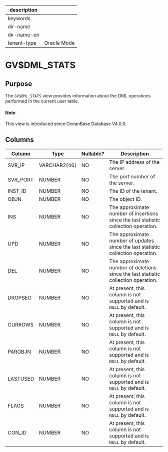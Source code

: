 |description||
|---|---|
|keywords||
|dir-name||
|dir-name-en||
|tenant-type|Oracle Mode|

# GV$DML_STATS

## Purpose

The `GV$DML_STATS` view provides information about the DML operations performed in the current user table.

<main id="notice" type='explain'>
  <h4>Note</h4>
  <p>This view is introduced since OceanBase Database V4.0.0. </p>
</main>

## Columns

| Column | Type | Nullable? | Description |
| --- | --- | --- | --- |
| SVR_IP | VARCHAR2(46) | NO | The IP address of the server. |
| SVR_PORT | NUMBER | NO | The port number of the server. |
| INST_ID | NUMBER | NO | The ID of the tenant. |
| OBJN | NUMBER | NO | The object ID. |
| INS | NUMBER | NO | The approximate number of insertions since the last statistic collection operation. |
| UPD | NUMBER | NO | The approximate number of updates since the last statistic collection operation. |
| DEL | NUMBER | NO | The approximate number of deletions since the last statistic collection operation. |
| DROPSEG | NUMBER | NO | At present, this column is not supported and is `NULL` by default. |
| CURROWS | NUMBER | NO | At present, this column is not supported and is `NULL` by default. |
| PAROBJN | NUMBER | NO | At present, this column is not supported and is `NULL` by default. |
| LASTUSED | NUMBER | NO | At present, this column is not supported and is `NULL` by default. |
| FLAGS | NUMBER | NO | At present, this column is not supported and is `NULL` by default. |
| CON_ID | NUMBER | NO | At present, this column is not supported and is `NULL` by default. |
